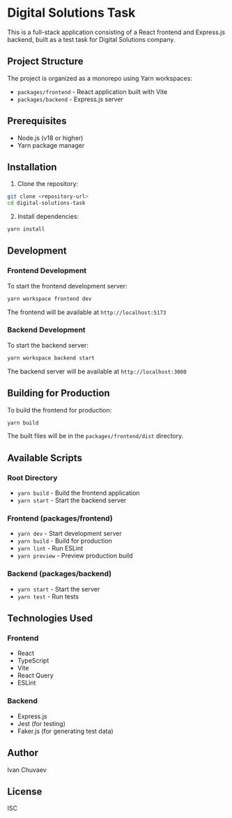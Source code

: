 # Digital Solutions Task

This is a full-stack application consisting of a React frontend and Express.js backend, built as a test task for Digital Solutions company.

## Project Structure

The project is organized as a monorepo using Yarn workspaces:

- `packages/frontend` - React application built with Vite
- `packages/backend` - Express.js server

## Prerequisites

- Node.js (v18 or higher)
- Yarn package manager

## Installation

1. Clone the repository:
```bash
git clone <repository-url>
cd digital-solutions-task
```

2. Install dependencies:
```bash
yarn install
```

## Development

### Frontend Development

To start the frontend development server:

```bash
yarn workspace frontend dev
```

The frontend will be available at `http://localhost:5173`

### Backend Development

To start the backend server:

```bash
yarn workspace backend start
```

The backend server will be available at `http://localhost:3000`

## Building for Production

To build the frontend for production:

```bash
yarn build
```

The built files will be in the `packages/frontend/dist` directory.

## Available Scripts

### Root Directory
- `yarn build` - Build the frontend application
- `yarn start` - Start the backend server

### Frontend (packages/frontend)
- `yarn dev` - Start development server
- `yarn build` - Build for production
- `yarn lint` - Run ESLint
- `yarn preview` - Preview production build

### Backend (packages/backend)
- `yarn start` - Start the server
- `yarn test` - Run tests

## Technologies Used

### Frontend
- React
- TypeScript
- Vite
- React Query
- ESLint

### Backend
- Express.js
- Jest (for testing)
- Faker.js (for generating test data)

## Author

Ivan Chuvaev

## License

ISC
